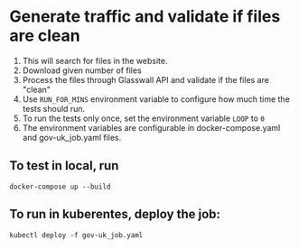 # Generate traffic and validate if files are clean

1. This will search for files in the website.
2. Download given number of files
3. Process the files through Glasswall API and validate if the files are "clean"
4. Use `RUN_FOR_MINS` environment variable to configure how much time the tests should run.
5. To run the tests only once, set the environment variable `LOOP` to `0`
6. The environment variables are configurable in docker-compose.yaml and gov-uk_job.yaml files.

## To test in local, run

`docker-compose up --build`


## To run in kuberentes, deploy the job:

`kubectl deploy -f gov-uk_job.yaml`

